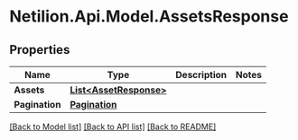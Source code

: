 # Netilion.Api.Model.AssetsResponse
## Properties

Name | Type | Description | Notes
------------ | ------------- | ------------- | -------------
**Assets** | [**List&lt;AssetResponse&gt;**](AssetResponse.md) |  | 
**Pagination** | [**Pagination**](Pagination.md) |  | 

[[Back to Model list]](../README.md#documentation-for-models) [[Back to API list]](../README.md#documentation-for-api-endpoints) [[Back to README]](../README.md)

